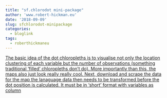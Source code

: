 ```yaml
---
title: "sf.chlorodot mini-package"
author: 'www.robert-hickman.eu'
date: '2018-09-09'
slug: sfchlorodot-minipackage
categories:
  - bloglink
tags:
  - roberthickmaneu
---
```


[The basic idea of the dot chloropleths is to visualise not only the location clustering of each variable but the number of observations (something traditional ‘filled’ chloropleths don’t do). More importantly than this, the maps also just look really really cool. Next, download and scrape the data for the map the lanaguage data then needs to be transformed before the dot position is calculated. It must be in ‘short’ format with variables as column<i class="fas fa-external-link-alt"></i>](http://www.robert-hickman.eu/post/sf.schlorodot/)

